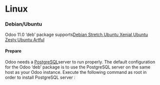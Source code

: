 # Linux
### Debian/Ubuntu

Odoo 11.0 ‘deb’ package supports[Debian Stretch](https://www.debian.org/releases/stretch//),[Ubuntu Xenial](http://releases.ubuntu.com/16.04/),[Ubuntu Zesty](http://old-releases.ubuntu.com/releases/17.04/),[Ubuntu Artful](http://old-releases.ubuntu.com/releases/17.10/)

#### Prepare
Odoo needs a [PostgreSQL](https://www.postgresql.org/)server to run properly. The default configuration for the Odoo ‘deb’ package is to use the PostgreSQL server on the same host as your Odoo instance. Execute the following command as root in order to install PostgreSQL server :

